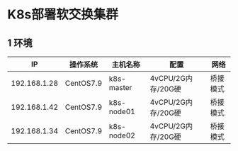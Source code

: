# K8s部署软交换集群
## 1 环境
|       IP       |   操作系统  |   主机名称  |       配置        |    网络 |
|----------------|-------------|-------------|-------------------|---------|
|  192.168.1.28  |  CentOS7.9  |  k8s-master | 4vCPU/2G内存/20G硬 | 桥接模式 |
|  192.168.1.42  |  CentOS7.9  |  k8s-node01 | 4vCPU/2G内存/20G硬 | 桥接模式 |
|  192.168.1.34  |  CentOS7.9  |  k8s-node02 | 4vCPU/2G内存/20G硬 | 桥接模式 |
